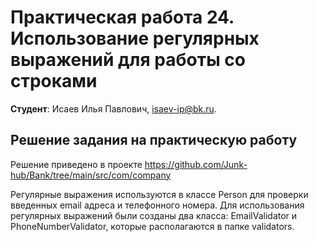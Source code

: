 # Практическая работа 24. Использование регулярных выражений для работы со строками

**Студент**: Исаев Илья Павлович, isaev-ip@bk.ru.

## Решение задания на практическую работу

Решение приведено в проекте https://github.com/Junk-hub/Bank/tree/main/src/com/company

Регулярные выражения используются в классе Person для проверки введенных email адреса и телефонного номера.
Для использования регулярных выражений были созданы два класса: EmailValidator и PhoneNumberValidator, которые располагаются в папке validators.
